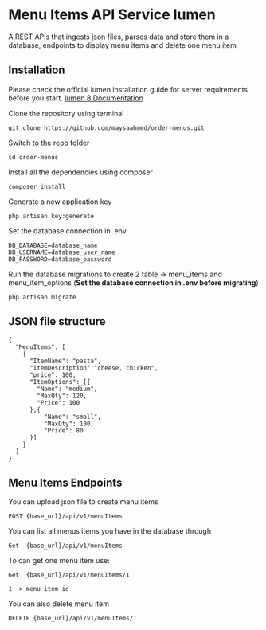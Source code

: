 
# Menu Items API Service lumen
A REST APIs that ingests json files, parses data and store them in a database, endpoints to display menu items and delete one menu item

## Installation

Please check the official lumen installation guide for server requirements before you start. [lumen 8 Documentation](https://lumen.laravel.com/docs/8.x)

Clone the repository using terminal

    git clone https://github.com/maysaahmed/order-menus.git

Switch to the repo folder

    cd order-menus

Install all the dependencies using composer

    composer install

Generate a new application key

    php artisan key:generate

Set the database connection in .env
   
    DB_DATABASE=database_name
    DB_USERNAME=database_user_name
    DB_PASSWORD=database_password
    
Run the database migrations to create 2 table -> menu_items and menu_item_options (**Set the database connection in .env before migrating**)

    php artisan migrate


## JSON file structure

    {
      "MenuItems": [
        {
          "ItemName": "pasta",
          "ItemDescription":"cheese, chicken",
          "price": 100,
          "ItemOptions": [{
            "Name": "medium",
            "MaxQty": 120,
            "Price": 100
          },{
              "Name": "small",
              "MaxQty": 100,
              "Price": 80
          }]
        }
      ]
    }


## Menu Items Endpoints

You can upload json file to create menu items 

    POST {base_url}/api/v1/menuItems
    
    
You can list all menus items you have in the database through

    Get  {base_url}/api/v1/menuItems
    
To can get one menu item use:
    
    Get  {base_url}/api/v1/menuItems/1
    
    1 -> menu item id


You can also delete menu item 

    DELETE {base_url}/api/v1/menuItems/1
